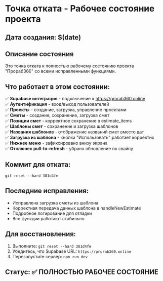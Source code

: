 # Точка отката - Рабочее состояние проекта

## Дата создания: $(date)

## Описание состояния
Это точка отката к полностью рабочему состоянию проекта "Прораб360" со всеми исправленными функциями.

## Что работает в этом состоянии:
✅ **Supabase интеграция** - подключение к https://prorab360.online  
✅ **Аутентификация** - вход/выход пользователей  
✅ **Проекты** - создание, загрузка, управление проектами  
✅ **Сметы** - создание, сохранение, загрузка смет  
✅ **Позиции смет** - корректное сохранение в estimate_items  
✅ **Шаблоны смет** - сохранение и загрузка шаблонов  
✅ **Названия шаблонов** - отображение названий смет вместо дат  
✅ **Загрузка из шаблона** - кнопка "Использовать" работает корректно  
✅ **Нижнее меню** - зафиксировано внизу экрана  
✅ **Отключен pull-to-refresh** - убрано обновление по свайпу  

## Коммит для отката:
```
git reset --hard 381d4fe
```

## Последние исправления:
- Исправлена загрузка сметы из шаблона
- Корректная передача данных шаблона в handleNewEstimate
- Подробное логирование для отладки
- Все функции работают стабильно

## Для восстановления:
1. Выполните: `git reset --hard 381d4fe`
2. Убедитесь, что Supabase URL: `https://prorab360.online`
3. Перезапустите сервер: `npm run dev`

## Статус: ✅ ПОЛНОСТЬЮ РАБОЧЕЕ СОСТОЯНИЕ
